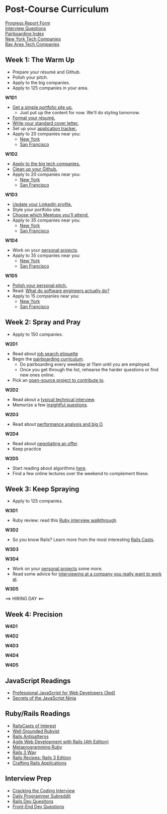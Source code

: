 # Post-Course Curriculum

[Progress Report Form][progress-report]    
[Interview Questions][interview-questions]    
[Pairboarding Index][pair-boarding-index]    
[New York Tech Companies][ny-tech-companies]      
[Bay Area Tech Companies][bay-tech-companies]    


[progress-report]: https://podio.com/webforms/4886826/382034
[interview-questions]: https://docs.google.com/a/appacademy.io/spreadsheet/ccc?key=0AnnoREts_wUydHN3UGZfbDZIME1VTEY3Y3pUNWpZZGc#gid=0
[pair-boarding-index]: ./interview-prep/pairboarding/index.md#index
[ny-tech-companies]: https://docs.google.com/a/appacademy.io/spreadsheet/ccc?key=0AnnoREts_wUydEk1Z25ER3V4aTdsWjlMRTVmWC1BU2c#gid=0
[bay-tech-companies]: https://docs.google.com/a/appacademy.io/spreadsheet/ccc?key=0AnnoREts_wUydFpJSVZLM25wdmc0Vk56UzEwUzJiY3c#gid=0


## Week 1: The Warm Up
* Prepare your résumé and Github.
* Polish your pitch.
* Apply to the big companies.
* Apply to 125 companies in your area.

**W1D1**

* [Get a simple portfolio site up.][portfolio]
     * Just put up the content for now. We'll do styling tomorrow.
* [Format your résumé.][resume]
* [Write your standard cover letter.][cover-letter]
* Set up your [application tracker.][application-tracking]
* Apply to 20 companies near you:
    * [New York][ny_applyathon1]
    * [San Francisco][sf-applyathon1]

[resume]: ./self-presentation/resume.md
[github]: ./self-presentation/github.md
[portfolio]: ./self-presentation/portfolio.md
[personal-pitch]: ./self-presentation/personal_pitch.md
[cover-letter]: ./self-presentation/cover_letter.md
[application-tracking]: ./mass-applying/application_tracking.md

**W1D2**

* [Apply to the big tech companies.][fortune500]
* [Clean up your Github.][github]
* Apply to 20 companies near you:
    * [New York][ny_applyathon1]
    * [San Francisco][sf-applyathon1]

[fortune500]: ./mass-applying/fortune500.md

**W1D3**

* [Update your LinkedIn profile.][linkedin]
* Style your portfolio site.
* [Choose which Meetups you'll attend.][meetups]
* Apply to 35 companies near you:
    * [New York][ny_applyathon1]
    * [San Francisco][sf-applyathon1]

[linkedin]: ./self-presentation/linkedin.md
[meetups]: ./engineering_culture/meetups.md

**W1D4**

* Work on your [personal projects][personal-projects].
* Apply to 35 companies near you:
    * [New York][ny_applyathon1]
    * [San Francisco][sf-applyathon1]

[business-cards]: ./self-presentation/business_cards.md
[personal-projects]: ./self-presentation/personal_projects.md

**W1D5**

* [Polish your personal pitch.][personal-pitch]
* Read: [What do software engineers actually do?][what-software-engineers-do]
* Apply to 15 companies near you:
    * [New York][ny_applyathon1]
    * [San Francisco][sf-applyathon1]


[ny_applyathon1]: ./mass-applying/applyathon/ny_week_1.md
[sf-applyathon1]: ./mass-applying/applyathon/sf_week_1.md
[what-software-engineers-do]: ./engineering_culture/software_engineer_work.md


## Week 2: Spray and Pray

* Apply to 150 companies.

**W2D1**

* Read about [job search etiquette][job-search-etiquette]
* Begin the [pairboarding curriculum][pair-boarding-curriculum].
    * Do pairboarding every weekday at 11am until you are employed.
    * Once you get through the list, rehearse the harder questions or find new ones online.
* Pick an [open-source project to contribute to][open-source-projects].

[job-search-etiquette]: ./self-presentation/job_search_etiquette.md
[pair-boarding-curriculum]: ./interview-prep/pairboarding/index.md#index
[open-source-projects]: ./engineering-culture/open_source.md

**W2D2**

* Read about a [typical technical interview][typical-interview].
* Memorize a few [insightful questions][good-questions].

[typical-interview]: ./interview-prep/typical_interview.md
[good-questions]: ./self-presentation/good_questions.md

**W2D3**

* Read about [performance analysis and big O][big-o].

[big-o]: ./interview-prep/big_o.md

**W2D4**

* Read about [negotiating an offer][offer-negotiation].
* Keep practice

[offer-negotiation]: https://news.ycombinator.com/item?id=3289750

**W2D5**

* Start reading about algorithms [here][algorithms-curriculum].
* Find a few online lectures over the weekend to complement these.

[algorithms-curriculum]: https://github.com/appacademy/algorithms-curriculum


## Week 3: Keep Spraying

* Apply to 125 companies.

**W3D1**

* Ruby review: read this [Ruby interview walkthrough][ruby-interview-walkthrough]

[ruby-interview-walkthrough]: https://gist.github.com/ryansobol/5252653

**W3D2**

* So you know Rails? Learn more from the most interesting [Rails Casts][rails-casts].

[rails-casts]: rails-casts-of-interest.md

**W3D3**


**W3D4**

* Work on your [personal projects][personal-projects] some more.
* Read some advice for [interviewing at a company you really want to work at][hackreactor-article].

[hackreactor-article]: http://venturebeat.com/2013/08/28/the-developers-guide-to-interviewing/?utm_source=feedburner&utm_medium=feed&utm_campaign=Feed%3A+Venturebeat+(VentureBeat)


**W3D5**

==> HIRING DAY <==


## Week 4: Precision

**W4D1**


**W4D2**


**W4D3**


**W4D4**


**W4D5**


## JavaScript Readings

* [Professional JavaScript for Web Developers (3ed)][professional-js]
* [Secrets of the JavaScript Ninja][javascript-ninja]

[professional-js]: http://www.wrox.com/WileyCDA/WroxTitle/Professional-JavaScript-for-Web-Developers-3rd-Edition.productCd-1118222199.html
[javascript-ninja]: http://www.amazon.com/Secrets-JavaScript-Ninja-John-Resig/dp/193398869X

## Ruby/Rails Readings

* [RailsCasts of Interest][rails-casts]
* [Well Grounded Rubyist][well-grounded-rubyist]
* [Rails Antipatterns][rails-antipatterns]
* [Agile Web Development with Rails (4th Edition)][agile-web-dev]
* [Metaprogramming Ruby][metaprogramming]
* [Rails 3 Way][rails-3-way]
* [Rails Recipes: Rails 3 Edition][rails-recipes]
* [Crafting Rails Applications][crafting-rails-apps]

[rails-antipatterns]: http://www.amazon.com/Rails-AntiPatterns-Refactoring-Addison-Wesley-Professional/dp/0321604814
[agile-web-dev]: http://pragprog.com/book/rails4/agile-web-development-with-rails
[metaprogramming]: http://www.amazon.com/Metaprogramming-Ruby-Program-Like-Pros/dp/1934356476
[rails-3-way]: http://www.amazon.com/Rails-Way-Addison-Wesley-Professional-Ruby/dp/0321601661
[crafting-rails-apps]: http://pragprog.com/book/jvrails/crafting-rails-applications
[rails-recipes]: http://pragprog.com/book/rr2/rails-recipes
[rails-casts]: ./rails-casts-of-interest.md
[well-grounded-rubyist]: http://www.manning.com/black2/


## Interview Prep

* [Cracking the Coding Interview][cracking-the-coding-interview]
* [Daily Programmer Subreddit][dailyprogrammer]
* [Rails Dev Quesitons][rails-dev-questions]
* [Front-End Dev Questions][front-end-questions]

[dailyprogrammer]: http://www.reddit.com/r/dailyprogrammer
[cracking-the-coding-interview]: http://www.amazon.com/Cracking-Coding-Interview-Programming-Questions/dp/098478280X
[rails-dev-questions]: https://gist.github.com/ryansobol/5252653
[front-end-questions]: https://github.com/darcyclarke/Front-end-Developer-Interview-Questions
